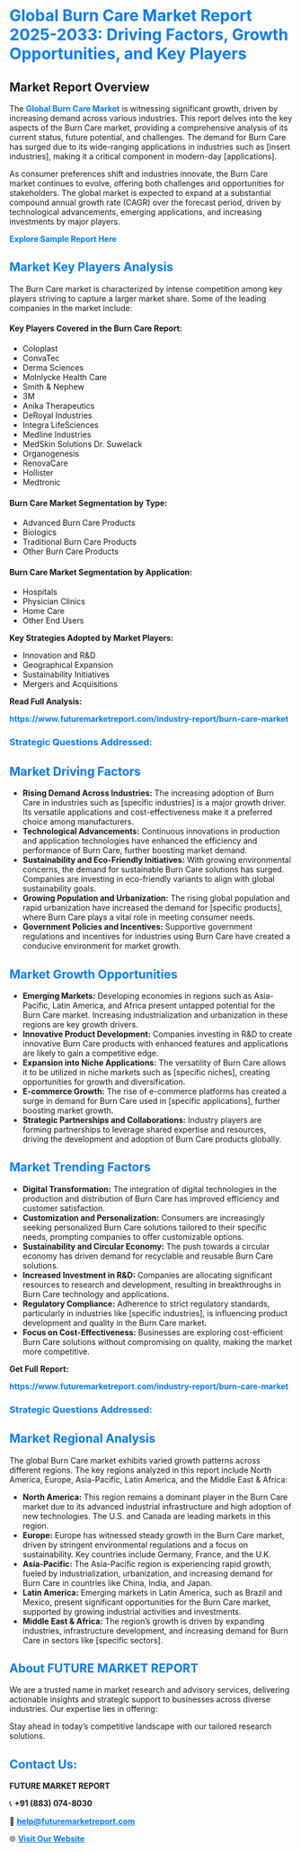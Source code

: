 <h1 style="color: #007BFF;">Global Burn Care Market Report 2025-2033: Driving Factors, Growth Opportunities, and Key Players</h1>

<section id="overview">
<h2>Market Report Overview</h2>
<p>The <a href="https://www.futuremarketreport.com/industry-report/burn-care-market" style="color: #007BFF; text-decoration: none;"><strong>Global Burn Care Market</strong></a> is witnessing significant growth, driven by increasing demand across various industries. This report delves into the key aspects of the Burn Care market, providing a comprehensive analysis of its current status, future potential, and challenges. The demand for Burn Care has surged due to its wide-ranging applications in industries such as [insert industries], making it a critical component in modern-day [applications].</p>
<p>As consumer preferences shift and industries innovate, the Burn Care market continues to evolve, offering both challenges and opportunities for stakeholders. The global market is expected to expand at a substantial compound annual growth rate (CAGR) over the forecast period, driven by technological advancements, emerging applications, and increasing investments by major players.</p>
</section>

<section id="overview">
<p><a href="https://www.futuremarketreport.com/request-sample/reportId=98243" style="color: #007BFF; text-decoration: none;"><strong>Explore Sample Report Here</strong></a></p>
</section>

<section id="key-players">
<h2 style="color: #007BFF;">Market Key Players Analysis</h2>
<p>The Burn Care market is characterized by intense competition among key players striving to capture a larger market share. Some of the leading companies in the market include:</p>
<h4>Key Players Covered in the Burn Care Report:</h4>
<ul><li>Coloplast</li><li>ConvaTec</li><li>Derma Sciences</li><li>Molnlycke Health Care</li><li>Smith &amp; Nephew</li><li>3M</li><li>Anika Therapeutics</li><li>DeRoyal Industries</li><li>Integra LifeSciences</li><li>Medline Industries</li><li>MedSkin Solutions Dr. Suwelack</li><li>Organogenesis</li><li>RenovaCare</li><li>Hollister</li><li>Medtronic</li></ul>
<h4>Burn Care Market Segmentation by Type:</h4>
<ul><li>Advanced Burn Care Products</li><li>Biologics</li><li>Traditional Burn Care Products</li><li>Other Burn Care Products</li></ul>

<h4>Burn Care Market Segmentation by Application:</h4>
<ul><li>Hospitals</li><li>Physician Clinics</li><li>Home Care</li><li>Other End Users</li></ul>
<p><strong>Key Strategies Adopted by Market Players:</strong></p>
<ul>
<li>Innovation and R&D</li>
<li>Geographical Expansion</li>
<li>Sustainability Initiatives</li>
<li>Mergers and Acquisitions</li>
</ul>
</section>

<section>
<p><strong>Read Full Analysis: </strong></p><a href="https://www.futuremarketreport.com/industry-report/burn-care-market" style="color: #007BFF; text-decoration: none;"><strong>https://www.futuremarketreport.com/industry-report/burn-care-market</strong></a>
<h3 style="color: #007BFF;">Strategic Questions Addressed:</h3>
</section>

<section id="driving-factors">
<h2 style="color: #007BFF;">Market Driving Factors</h2>
<ul>
<li><strong>Rising Demand Across Industries:</strong> The increasing adoption of Burn Care in industries such as [specific industries] is a major growth driver. Its versatile applications and cost-effectiveness make it a preferred choice among manufacturers.</li>
<li><strong>Technological Advancements:</strong> Continuous innovations in production and application technologies have enhanced the efficiency and performance of Burn Care, further boosting market demand.</li>
<li><strong>Sustainability and Eco-Friendly Initiatives:</strong> With growing environmental concerns, the demand for sustainable Burn Care solutions has surged. Companies are investing in eco-friendly variants to align with global sustainability goals.</li>
<li><strong>Growing Population and Urbanization:</strong> The rising global population and rapid urbanization have increased the demand for [specific products], where Burn Care plays a vital role in meeting consumer needs.</li>
<li><strong>Government Policies and Incentives:</strong> Supportive government regulations and incentives for industries using Burn Care have created a conducive environment for market growth.</li>
</ul>
</section>

<section id="growth-opportunities">
<h2 style="color: #007BFF;">Market Growth Opportunities</h2>
<ul>
<li><strong>Emerging Markets:</strong> Developing economies in regions such as Asia-Pacific, Latin America, and Africa present untapped potential for the Burn Care market. Increasing industrialization and urbanization in these regions are key growth drivers.</li>
<li><strong>Innovative Product Development:</strong> Companies investing in R&D to create innovative Burn Care products with enhanced features and applications are likely to gain a competitive edge.</li>
<li><strong>Expansion into Niche Applications:</strong> The versatility of Burn Care allows it to be utilized in niche markets such as [specific niches], creating opportunities for growth and diversification.</li>
<li><strong>E-commerce Growth:</strong> The rise of e-commerce platforms has created a surge in demand for Burn Care used in [specific applications], further boosting market growth.</li>
<li><strong>Strategic Partnerships and Collaborations:</strong> Industry players are forming partnerships to leverage shared expertise and resources, driving the development and adoption of Burn Care products globally.</li>
</ul>
</section>

<section id="trending-factors">
<h2 style="color: #007BFF;">Market Trending Factors</h2>
<ul>
<li><strong>Digital Transformation:</strong> The integration of digital technologies in the production and distribution of Burn Care has improved efficiency and customer satisfaction.</li>
<li><strong>Customization and Personalization:</strong> Consumers are increasingly seeking personalized Burn Care solutions tailored to their specific needs, prompting companies to offer customizable options.</li>
<li><strong>Sustainability and Circular Economy:</strong> The push towards a circular economy has driven demand for recyclable and reusable Burn Care solutions.</li>
<li><strong>Increased Investment in R&D:</strong> Companies are allocating significant resources to research and development, resulting in breakthroughs in Burn Care technology and applications.</li>
<li><strong>Regulatory Compliance:</strong> Adherence to strict regulatory standards, particularly in industries like [specific industries], is influencing product development and quality in the Burn Care market.</li>
<li><strong>Focus on Cost-Effectiveness:</strong> Businesses are exploring cost-efficient Burn Care solutions without compromising on quality, making the market more competitive.</li>
</ul>
</section>

<section>
<p><strong>Get Full Report: </strong></p><a href="https://www.futuremarketreport.com/industry-report/burn-care-market" style="color: #007BFF; text-decoration: none;"><strong>https://www.futuremarketreport.com/industry-report/burn-care-market</strong></a>
<h3 style="color: #007BFF;">Strategic Questions Addressed:</h3>
</section>


<section id="regional-analysis">
<h2 style="color: #007BFF;">Market Regional Analysis</h2>
<p>The global Burn Care market exhibits varied growth patterns across different regions. The key regions analyzed in this report include North America, Europe, Asia-Pacific, Latin America, and the Middle East & Africa:</p>
<ul>
<li><strong>North America:</strong> This region remains a dominant player in the Burn Care market due to its advanced industrial infrastructure and high adoption of new technologies. The U.S. and Canada are leading markets in this region.</li>
<li><strong>Europe:</strong> Europe has witnessed steady growth in the Burn Care market, driven by stringent environmental regulations and a focus on sustainability. Key countries include Germany, France, and the U.K.</li>
<li><strong>Asia-Pacific:</strong> The Asia-Pacific region is experiencing rapid growth, fueled by industrialization, urbanization, and increasing demand for Burn Care in countries like China, India, and Japan.</li>
<li><strong>Latin America:</strong> Emerging markets in Latin America, such as Brazil and Mexico, present significant opportunities for the Burn Care market, supported by growing industrial activities and investments.</li>
<li><strong>Middle East & Africa:</strong> The region’s growth is driven by expanding industries, infrastructure development, and increasing demand for Burn Care in sectors like [specific sectors].</li>
</ul>
</section>

<footer>
<h2 style="color: #007BFF;">About FUTURE MARKET REPORT</h2>
<p>We are a trusted name in market research and advisory services, delivering actionable insights and strategic support to businesses across diverse industries. Our expertise lies in offering:</p>

<p>Stay ahead in today’s competitive landscape with our tailored research solutions.</p>

<h2 style="color: #007BFF;">Contact Us:</h2>
<p><strong>FUTURE MARKET REPORT</strong></p>
<p>📞 <strong>+91 (883) 074-8030</strong></p>
<p>📧 <strong><a href="mailto:help@futuremarketreport.com" style="color: #007BFF;">help@futuremarketreport.com</a></strong></p>
<p>🌐 <strong><a href="https://www.futuremarketreport.com/" style="color: #007BFF;">Visit Our Website</a></strong></p>
</footer>